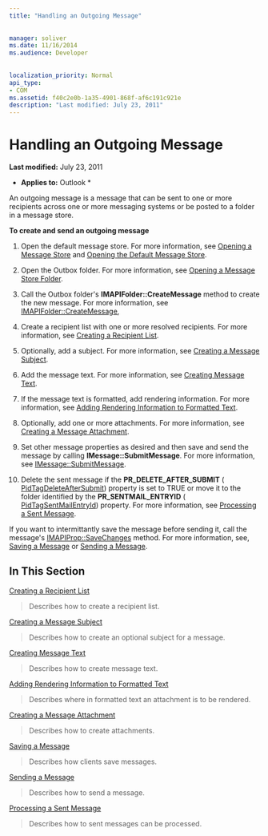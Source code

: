 ```yaml
---
title: "Handling an Outgoing Message"
 
 
manager: soliver
ms.date: 11/16/2014
ms.audience: Developer
 
 
localization_priority: Normal
api_type:
- COM
ms.assetid: f40c2e0b-1a35-4901-868f-af6c191c921e
description: "Last modified: July 23, 2011"
---
```


# Handling an Outgoing Message

 **Last modified:** July 23, 2011 
  
 * **Applies to:** Outlook * 
  
An outgoing message is a message that can be sent to one or more recipients across one or more messaging systems or be posted to a folder in a message store.
  
 **To create and send an outgoing message**
  
1. Open the default message store. For more information, see [Opening a Message Store](opening-a-message-store.md) and [Opening the Default Message Store](opening-the-default-message-store.md).
    
2. Open the Outbox folder. For more information, see [Opening a Message Store Folder](opening-a-message-store-folder.md).
    
3. Call the Outbox folder's **IMAPIFolder::CreateMessage** method to create the new message. For more information, see [IMAPIFolder::CreateMessage](imapifolder-createmessage.md),
    
4. Create a recipient list with one or more resolved recipients. For more information, see [Creating a Recipient List](creating-a-recipient-list.md).
    
5. Optionally, add a subject. For more information, see [Creating a Message Subject](creating-a-message-subject.md).
    
6. Add the message text. For more information, see [Creating Message Text](creating-message-text.md).
    
7. If the message text is formatted, add rendering information. For more information, see [Adding Rendering Information to Formatted Text](adding-rendering-information-to-formatted-text.md).
    
8. Optionally, add one or more attachments. For more information, see [Creating a Message Attachment](creating-a-message-attachment.md).
    
9. Set other message properties as desired and then save and send the message by calling **IMessage::SubmitMessage**. For more information, see [IMessage::SubmitMessage](imessage-submitmessage.md).
    
10. Delete the sent message if the **PR_DELETE_AFTER_SUBMIT** ( [PidTagDeleteAfterSubmit](pidtagdeleteaftersubmit-canonical-property.md)) property is set to TRUE or move it to the folder identified by the **PR_SENTMAIL_ENTRYID** ( [PidTagSentMailEntryId](pidtagsentmailentryid-canonical-property.md)) property. For more information, see [Processing a Sent Message](processing-a-sent-message.md).
    
If you want to intermittantly save the message before sending it, call the message's [IMAPIProp::SaveChanges](imapiprop-savechanges.md) method. For more information, see, [Saving a Message](saving-a-message.md) or [Sending a Message](sending-a-message.md). 
  
## In This Section

[Creating a Recipient List](creating-a-recipient-list.md)
  
> Describes how to create a recipient list.
    
[Creating a Message Subject](creating-a-message-subject.md)
  
> Describes how to create an optional subject for a message.
    
[Creating Message Text](creating-message-text.md)
  
> Describes how to create message text.
    
[Adding Rendering Information to Formatted Text](adding-rendering-information-to-formatted-text.md)
  
> Describes where in formatted text an attachment is to be rendered.
    
[Creating a Message Attachment](creating-a-message-attachment.md)
  
> Describes how to create attachments.
    
[Saving a Message](saving-a-message.md)
  
> Describes how clients save messages.
    
[Sending a Message](sending-a-message.md)
  
> Describes how to send a message.
    
[Processing a Sent Message](processing-a-sent-message.md)
  
> Describes how to sent messages can be processed.
    

